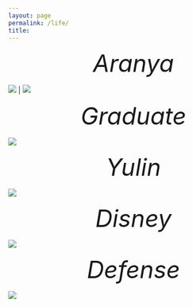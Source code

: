 ```yaml
---
layout: page
permalink: /life/
title:
---
```


*<font size=7><center> Aranya </center></font>*


![](/my_pics/photo_wall_1.jpeg) | ![](/my_pics/photo_wall_3.jpeg)

*<font size=7><center> Graduate </center></font>*

![](/my_pics/photo_wall_4.jpeg) 
 

*<font size=7><center> Yulin </center></font>*


![](/my_pics/Yulin03.jpeg) 

*<font size=7><center> Disney </center></font>*

![](/my_pics/Disney.jpeg) 

*<font size=7><center> Defense </center></font>*

![](/my_pics/Defense.jpg) 